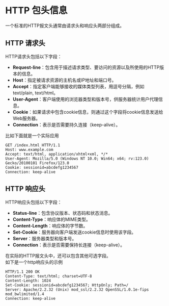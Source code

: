 # HTTP 包头信息

一个标准的HTTP报文头通常由请求头和响应头两部分组成。

## HTTP 请求头

HTTP请求头包括以下字段：

- **Request-line**：包含用于描述请求类型、要访问的资源以及所使用的HTTP版本的信息。
- **Host**：指定被请求资源的主机名或IP地址和端口号。
- **Accept**：指定客户端能够接收的媒体类型列表，用逗号分隔，例如 text/plain, text/html。
- **User-Agent**：客户端使用的浏览器类型和版本号，供服务器统计用户代理信息。
- **Cookie**：如果请求中包含cookie信息，则通过这个字段将cookie信息发送给Web服务器。
- **Connection**：表示是否需要持久连接（keep-alive）。

比如下面就是一个实际应用

```
GET /index.html HTTP/1.1
Host: www.example.com
Accept: text/html, application/xhtml+xml, */*
User-Agent: Mozilla/5.0 (Windows NT 10.0; Win64; x64; rv:123.0) Gecko/20100101 Firefox/123.0
Cookie: sessionid=abcdefg1234567
Connection: keep-alive
```

## HTTP 响应头

HTTP响应头包括以下字段：

- **Status-line**：包含协议版本、状态码和状态消息。
- **Content-Type**：响应体的MIME类型。
- **Content-Length**：响应体的字节数。
- **Set-Cookie**：服务器向客户端发送cookie信息时使用该字段。
- **Server**：服务器类型和版本号。
- **Connection**：表示是否需要保持长连接（keep-alive）。

在实际的HTTP报文头中，还可以包含其他可选字段。\
如下是一个http响应头的示例

```
HTTP/1.1 200 OK
Content-Type: text/html; charset=UTF-8
Content-Length: 1024
Set-Cookie: sessionid=abcdefg1234567; HttpOnly; Path=/
Server: Apache/2.2.32 (Unix) mod_ssl/2.2.32 OpenSSL/1.0.1e-fips mod_bwlimited/1.4
Connection: keep-alive
```
